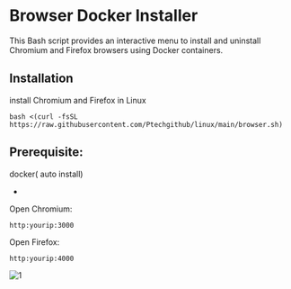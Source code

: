 # Browser Docker Installer

This Bash script provides an interactive menu to install and uninstall Chromium and Firefox browsers using Docker containers.

## Installation

install Chromium and Firefox in Linux

```
bash <(curl -fsSL https://raw.githubusercontent.com/Ptechgithub/linux/main/browser.sh)
```
## Prerequisite: 
docker( auto install)

-

Open Chromium:

``
http:yourip:3000
``

Open Firefox:

``
http:yourip:4000
``

![1](https://raw.githubusercontent.com/Ptechgithub/linux/main/media/1.jpg)
